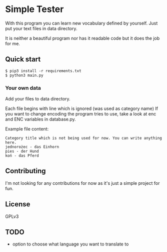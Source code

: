 # Simple Tester

<!-- TODO(#10): Include screenshots of the program -->
<!-- TODO(#11): Add description how the program works -->
<!-- TODO(#12): Merge "Prerequisites" and "Getting Started" into "Quick Start" -->
With this program you can learn new vocabulary defined by yourself. Just put your text files in data directory.

It is neither a beautiful program nor has it readable code but it does the job for me.

## Quick start

```console
$ pip3 install -r requirements.txt
$ python3 main.py
```

### Your own data

Add your files to data directory.

Each file begins with line which is ignored (was used as category name)
If you want to change encoding the program tries to use, take a look at enc and ENC variables in <span>database.py</span>.

Example file content:

``` text
Category title which is not being used for now. You can write anything here.
jednorożec - das Einhorn
pies - der Hund
koń - das Pferd
```

## Contributing

I'm not looking for any contributions for now as it's just a simple project for fun.

## License

GPLv3

## TODO

- option to choose what language you want to translate to
